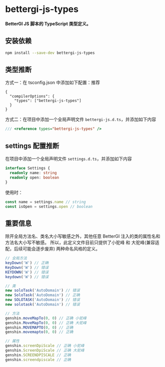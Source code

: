 # bettergi-js-types

**BetterGI JS 脚本的 TypeScript 类型定义。**

## 安装依赖

```bash
npm install --save-dev bettergi-js-types
```

## 类型推断

方式一：在 tsconfig.json 中添加如下配置：推荐

```json5
{
  "compilerOptions": {
    "types": ["bettergi-js-types"]
  }
}
```

方式二：在项目中添加一个全局声明文件 `bettergi-js.d.ts`，并添加如下内容

```typescript
/// <reference types="bettergi-js-types" />
```

## settings 配置推断

在项目中添加一个全局声明文件 `settings.d.ts`，并添加如下内容

```typescript
interface Settings {
  readonly name: string
  readonly open: boolean
}
```

使用时：

```typescript
const name = settings.name // string
const isOpen = settings.open // boolean
```

## 重要信息

除开全局方法名、类名大小写敏感之外，其他任意 BetterGI 注入的类的属性名和方法名大小写不敏感。
所以，此定义文件目前只提供了小驼峰 和 大驼峰(兼容适配，后续可能会逐步废弃) 两种命名风格的定义。

```javascript
// 全局方法
keyDown('W') // 正确
KeyDown('W') // 错误
KEYDOWN('W') // 错误
keydown('W') // 错误

// 类
new soloTask('AutoDomain') // 错误
new SoloTask('AutoDomain') // 正确
new SOLOTASK('AutoDomain') // 错误
new solotask('AutoDomain') // 错误

// 方法
genshin.moveMapTo(0, 0) // 正确 小驼峰
genshin.MoveMapTo(0, 0) // 正确 大驼峰
genshin.MOVEMAPTO(0, 0) // 正确
genshin.movemapto(0, 0) // 正确

// 属性
genshin.screenDpiScale // 正确 小驼峰
genshin.ScreenDpiScale // 正确 大驼峰
genshin.SCREENDPISCALE // 正确
genshin.screendpiscale // 正确
```

